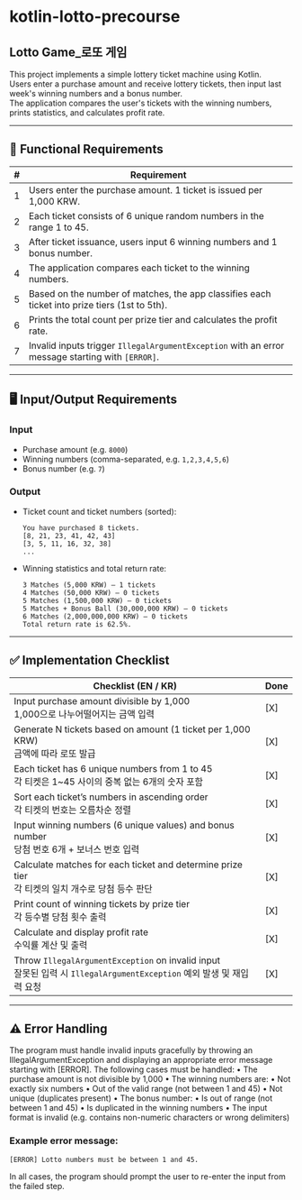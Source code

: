 # kotlin-lotto-precourse


Lotto Game_로또 게임
---

This project implements a simple lottery ticket machine using Kotlin.  
Users enter a purchase amount and receive lottery tickets, then input last week's winning numbers and a bonus number.  
The application compares the user's tickets with the winning numbers, prints statistics, and calculates profit rate.

---

## 🚀 Functional Requirements

| #  | Requirement                                                                                             |
|----|--------------------------------------------------------------------------------------------------------|
| 1  | Users enter the purchase amount. 1 ticket is issued per 1,000 KRW.                                    |
| 2  | Each ticket consists of 6 unique random numbers in the range 1 to 45.                                  |
| 3  | After ticket issuance, users input 6 winning numbers and 1 bonus number.                               |
| 4  | The application compares each ticket to the winning numbers.                                           |
| 5  | Based on the number of matches, the app classifies each ticket into prize tiers (1st to 5th).          |
| 6  | Prints the total count per prize tier and calculates the profit rate.                                  |
| 7  | Invalid inputs trigger `IllegalArgumentException` with an error message starting with `[ERROR]`.       |

---

## 🖥️ Input/Output Requirements

### Input
- Purchase amount (e.g. `8000`)
- Winning numbers (comma-separated, e.g. `1,2,3,4,5,6`)
- Bonus number (e.g. `7`)

### Output
- Ticket count and ticket numbers (sorted):
    ```
    You have purchased 8 tickets.
    [8, 21, 23, 41, 42, 43]
    [3, 5, 11, 16, 32, 38]
    ...
    ```
- Winning statistics and total return rate:
    ```
    3 Matches (5,000 KRW) – 1 tickets
    4 Matches (50,000 KRW) – 0 tickets
    5 Matches (1,500,000 KRW) – 0 tickets
    5 Matches + Bonus Ball (30,000,000 KRW) – 0 tickets
    6 Matches (2,000,000,000 KRW) – 0 tickets
    Total return rate is 62.5%.
    ```

---

## ✅ Implementation Checklist

| Checklist (EN / KR)                                                                                                         | Done |
|----------------------------------------------------------------------------------------------------------------------------|------|
| Input purchase amount divisible by 1,000<br/>1,000으로 나누어떨어지는 금액 입력                                               | [X]  |
| Generate N tickets based on amount (1 ticket per 1,000 KRW)<br/>금액에 따라 로또 발급                                          | [X]  |
| Each ticket has 6 unique numbers from 1 to 45<br/>각 티켓은 1~45 사이의 중복 없는 6개의 숫자 포함                             | [X]  |
| Sort each ticket’s numbers in ascending order<br/>각 티켓의 번호는 오름차순 정렬                                              | [X]  |
| Input winning numbers (6 unique values) and bonus number<br/>당첨 번호 6개 + 보너스 번호 입력                                  | [X]  |
| Calculate matches for each ticket and determine prize tier<br/>각 티켓의 일치 개수로 당첨 등수 판단                             | [X]  |
| Print count of winning tickets by prize tier<br/>각 등수별 당첨 횟수 출력                                                      | [X]  |
| Calculate and display profit rate<br/>수익률 계산 및 출력                                                                      | [X]  |
| Throw `IllegalArgumentException` on invalid input<br/>잘못된 입력 시 `IllegalArgumentException` 예외 발생 및 재입력 요청       | [X]  |

---

## ⚠️ Error Handling

The program must handle invalid inputs gracefully by throwing an IllegalArgumentException and displaying an appropriate error message starting with [ERROR]. The following cases must be handled:
•	The purchase amount is not divisible by 1,000
•	The winning numbers are:
•	Not exactly six numbers
•	Out of the valid range (not between 1 and 45)
•	Not unique (duplicates present)
•	The bonus number:
•	Is out of range (not between 1 and 45)
•	Is duplicated in the winning numbers
•	The input format is invalid (e.g. contains non-numeric characters or wrong delimiters)


### Example error message:

`[ERROR] Lotto numbers must be between 1 and 45.`

In all cases, the program should prompt the user to re-enter the input from the failed step.
